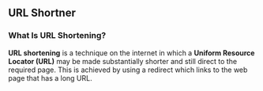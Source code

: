 ## URL Shortner

### What Is URL Shortening?<br>
<b>URL shortening</b> is a technique on the internet in which a <b>Uniform Resource Locator (URL)</b> may be made substantially shorter and still direct to the required page. This is achieved by using a redirect which links to the web page that has a long URL.<br>
